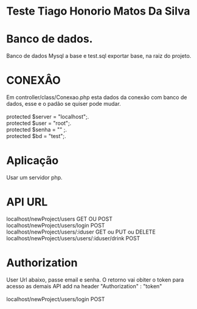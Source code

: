 # Teste Tiago Honorio Matos Da Silva

# Banco de dados.
Banco de dados Mysql a base e test.sql exportar base, na raiz do projeto.
# CONEXÂO
Em controller/class/Conexao.php esta dados da conexão com banco de dados, esse 
e o padão se quiser pode mudar.<br><br>
    protected $server = "localhost";.<br>
    protected $user = "root";.<br>
    protected $senha = "" ;.<br>
    protected $bd = "test";.<br>
# Aplicação
Usar um servidor php.

# API URL
localhost/newProject/users GET OU POST <br>
localhost/newProject/users/login POST <br>
localhost/newProject/users/:iduser GET ou PUT ou DELETE <br>
localhost/newProject/users/users/:iduser/drink POST <br>

# Authorization
User Url abaixo, passe email e senha. O retorno vai obiter o
 token para acesso as demais API add na header "Authorization" : "token"    
 <br> localhost/newProject/users/login POST   <br>  
    
    

